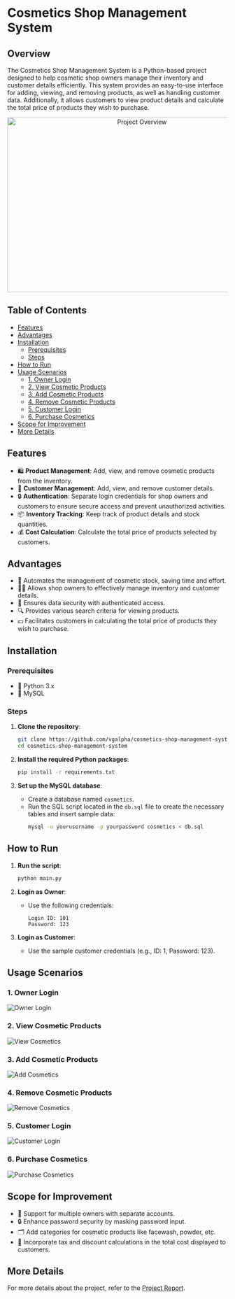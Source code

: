 # Cosmetics Shop Management System

## Overview

The Cosmetics Shop Management System is a Python-based project designed to help cosmetic shop owners manage their inventory and customer details efficiently. This system provides an easy-to-use interface for adding, viewing, and removing products, as well as handling customer data. Additionally, it allows customers to view product details and calculate the total price of products they wish to purchase.

<p align="center">
  <img src="static/images/project_overview.jpg" alt="Project Overview" width="600" height="400">
</p>

## Table of Contents

- [Features](#features)
- [Advantages](#advantages)
- [Installation](#installation)
    - [Prerequisites](#prerequisites)
    - [Steps](#steps)
- [How to Run](#how-to-run)
- [Usage Scenarios](#usage-scenarios)
    - [1. Owner Login](#1-owner-login)
    - [2. View Cosmetic Products](#2-view-cosmetic-products)
    - [3. Add Cosmetic Products](#3-add-cosmetic-products)
    - [4. Remove Cosmetic Products](#4-remove-cosmetic-products)
    - [5. Customer Login](#5-customer-login)
    - [6. Purchase Cosmetics](#6-purchase-cosmetics)
- [Scope for Improvement](#scope-for-improvement)
- [More Details](#more-details)

## Features

- 🛍️ **Product Management**: Add, view, and remove cosmetic products from the inventory.
- 👥 **Customer Management**: Add, view, and remove customer details.
- 🔒 **Authentication**: Separate login credentials for shop owners and customers to ensure secure access and prevent unauthorized activities.
- 📦 **Inventory Tracking**: Keep track of product details and stock quantities.
- 💰 **Cost Calculation**: Calculate the total price of products selected by customers.

## Advantages

- 🚀 Automates the management of cosmetic stock, saving time and effort.
- 🧑‍💼 Allows shop owners to effectively manage inventory and customer details.
- 🔐 Ensures data security with authenticated access.
- 🔍 Provides various search criteria for viewing products.
- 💵 Facilitates customers in calculating the total price of products they wish to purchase.

## Installation

### Prerequisites

- 🐍 Python 3.x
- 🐬 MySQL

### Steps

1. **Clone the repository**:
    ```sh
    git clone https://github.com/vgalpha/cosmetics-shop-management-system.git
    cd cosmetics-shop-management-system
    ```

2. **Install the required Python packages**:
    ```sh
    pip install -r requirements.txt
    ```

3. **Set up the MySQL database**:
    - Create a database named `cosmetics`.
    - Run the SQL script located in the `db.sql` file to create the necessary tables and insert sample data:
      ```sh
      mysql -u yourusername -p yourpassword cosmetics < db.sql
      ```

## How to Run

1. **Run the script**:
    ```sh
    python main.py
    ```

2. **Login as Owner**:
    - Use the following credentials:
      ```
      Login ID: 101
      Password: 123
      ```

3. **Login as Customer**:
    - Use the sample customer credentials (e.g., ID: 1, Password: 123).

## Usage Scenarios

### 1. Owner Login

![Owner Login](static/images/owner_login.png) <!-- Page 17 -->

### 2. View Cosmetic Products

![View Cosmetics](static/images/view_cosmetics.png) <!-- Page 18 -->

### 3. Add Cosmetic Products

![Add Cosmetics](static/images/add_cosmetics.png) <!-- Page 19 -->

### 4. Remove Cosmetic Products

![Remove Cosmetics](static/images/remove_cosmetics.png) <!-- Page 20 -->

### 5. Customer Login

![Customer Login](static/images/customer_login.png) <!-- Page 21 -->

### 6. Purchase Cosmetics

![Purchase Cosmetics](static/images/purchase_cosmetics.png) <!-- Page 22 -->

## Scope for Improvement

- 👥 Support for multiple owners with separate accounts.
- 🔒 Enhance password security by masking password input.
- 🗂️ Add categories for cosmetic products like facewash, powder, etc.
- 🧾 Incorporate tax and discount calculations in the total cost displayed to customers.

## More Details

For more details about the project, refer to the [Project Report](https://github.com/vgalpha/cosmetics-shop-management-system/blob/main/Cosmetics_Shop_Project_Report.pdf).
